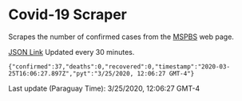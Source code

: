 # Covid-19 Scraper

Scrapes the number of confirmed cases from the [MSPBS](https://www.mspbs.gov.py/covid-19.php) web page.

[JSON Link](https://jmayalag.github.io/covid19-scrape/cases.json)
Updated every 30 minutes.
```
{"confirmed":37,"deaths":0,"recovered":0,"timestamp":"2020-03-25T16:06:27.897Z","pyt":"3/25/2020, 12:06:27 GMT-4"}
```
Last update (Paraguay Time): 3/25/2020, 12:06:27 GMT-4